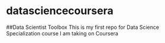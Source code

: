 # datasciencecoursera
##Data Scientist Toolbox
This is my first repo for Data Science Specialization course I am taking on Coursera
